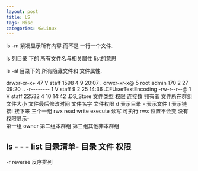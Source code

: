 ```yaml
---
layout: post
title: LS
tags: Misc
categories: 👓Linux
---
```


ls -m  紧凑显示所有内容.而不是 一行一个文件.


ls  列目录  下的 所有文件名与相关属性       list的意思

ls -al    目录下的 所有隐藏文件和 文件属性.

drwxr-xr-x+ 47 V     staff   1598  4  9 20:07 .
drwxr-xr-x@  5 root  admin    170  2 27 09:20 ..
-r--------   1 V     staff      9  2 25 14:36 .CFUserTextEncoding
-rw-r--r--@  1 V     staff  22532  4 10 14:42 .DS_Store
文件类型 权限  连接数 拥有者 文件所在群组 文件大小  文件最后修改时间 文件名字
文件权限 d 表示目录   - 表示文件  l 表示链接! 
 接下来  三个一组 rwx read write  execute   读写 可执行    rwx 位置不会变 没有权限显示-   
 第一组 owner 第二组本群组 第三组其他非本群组



## ls - - - list 目录清单- 目录 文件 权限
-r  reverse   反序排列


